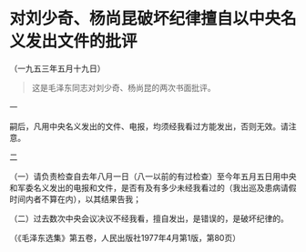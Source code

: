 # 对刘少奇、杨尚昆破坏纪律擅自以中央名义发出文件的批评

（一九五三年五月十九日）

> 这是毛泽东同志对刘少奇、杨尚昆的两次书面批评。

一

嗣后，凡用中央名义发出的文件、电报，均须经我看过方能发出，否则无效。请注意。

二

（一）请负责检查自去年八月一日（八一以前的有过检查）至今年五月五日用中央和军委名义发出的电报和文件，是否有及有多少未经我看过的（我出巡及患病请假时间内者不算在内），以其结果告我；

（二）过去数次中央会议决议不经我看，擅自发出，是错误的，是破坏纪律的。

（《毛泽东选集》第五卷，人民出版社1977年4月第1版，第80页）

